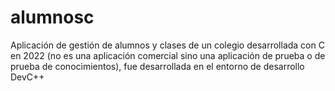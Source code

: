 # alumnosc
Aplicación de gestión de alumnos y clases de un colegio desarrollada con C en 2022 (no es una aplicación comercial sino una aplicación de prueba o de prueba de conocimientos), fue desarrollada en el entorno de desarrollo DevC++

